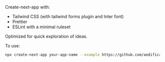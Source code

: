 Create-next-app with:

- Tailwind CSS (with tailwind forms plugin and Inter font)
- Prettier
- ESLint with a minimal ruleset

Optimized for quick exploration of ideas.

To use:

```bash
npx create-next-app your-app-name --example https://github.com/aedificatorum/next-starters/tree/master/tailwind-js
```
